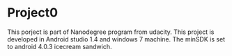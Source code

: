 # Project0
This porject is part of Nanodegree program from udacity.
This project is developed in Android studio 1.4 and windows 7 machine.
The minSDK is set to android 4.0.3 icecream sandwich.
